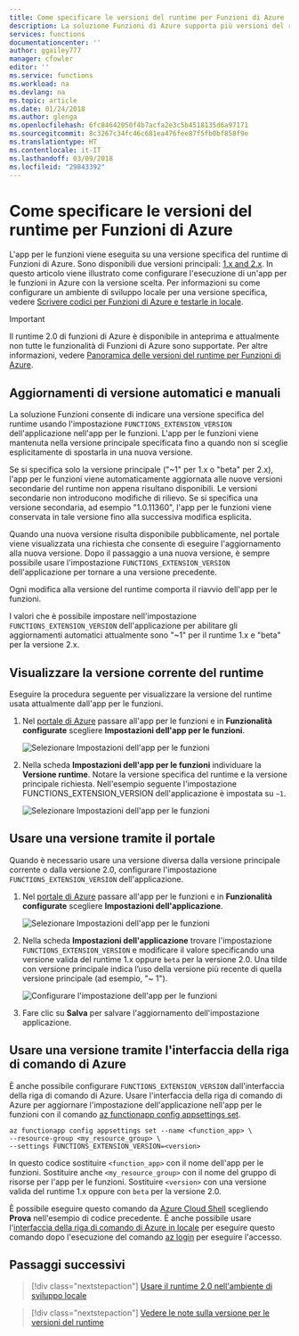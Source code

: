 ```yaml
---
title: Come specificare le versioni del runtime per Funzioni di Azure
description: La soluzione Funzioni di Azure supporta più versioni del runtime. Informazioni su come specificare la versione del runtime di un'app per le funzioni ospitata in Azure.
services: functions
documentationcenter: ''
author: ggailey777
manager: cfowler
editor: ''
ms.service: functions
ms.workload: na
ms.devlang: na
ms.topic: article
ms.date: 01/24/2018
ms.author: glenga
ms.openlocfilehash: 6fc84642050f4b7acfa2e3c5b4518135d6a97171
ms.sourcegitcommit: 8c3267c34fc46c681ea476fee87f5fb0bf858f9e
ms.translationtype: HT
ms.contentlocale: it-IT
ms.lasthandoff: 03/09/2018
ms.locfileid: "29843392"
---
```

# <a name="how-to-target-azure-functions-runtime-versions"></a>Come specificare le versioni del runtime per Funzioni di Azure

L'app per le funzioni viene eseguita su una versione specifica del runtime di Funzioni di Azure. Sono disponibili due versioni principali: [1.x and 2.x](functions-versions.md). In questo articolo viene illustrato come configurare l'esecuzione di un'app per le funzioni in Azure con la versione scelta. Per informazioni su come configurare un ambiente di sviluppo locale per una versione specifica, vedere [Scrivere codici per Funzioni di Azure e testarle in locale](functions-run-local.md).

>[!IMPORTANT]   
> Il runtime 2.0 di funzioni di Azure è disponibile in anteprima e attualmente non tutte le funzionalità di Funzioni di Azure sono supportate. Per altre informazioni, vedere [Panoramica delle versioni del runtime per Funzioni di Azure](functions-versions.md).

## <a name="automatic-and-manual-version-updates"></a>Aggiornamenti di versione automatici e manuali

La soluzione Funzioni consente di indicare una versione specifica del runtime usando l'impostazione `FUNCTIONS_EXTENSION_VERSION` dell'applicazione nell'app per le funzioni. L'app per le funzioni viene mantenuta nella versione principale specificata fino a quando non si sceglie esplicitamente di spostarla in una nuova versione.

Se si specifica solo la versione principale ("~1" per 1.x o "beta" per 2.x), l'app per le funzioni viene automaticamente aggiornata alle nuove versioni secondarie del runtime non appena risultano disponibili. Le versioni secondarie non introducono modifiche di rilievo. Se si specifica una versione secondaria, ad esempio "1.0.11360", l'app per le funzioni viene conservata in tale versione fino alla successiva modifica esplicita. 

Quando una nuova versione risulta disponibile pubblicamente, nel portale viene visualizzata una richiesta che consente di eseguire l'aggiornamento alla nuova versione. Dopo il passaggio a una nuova versione, è sempre possibile usare l'impostazione `FUNCTIONS_EXTENSION_VERSION` dell'applicazione per tornare a una versione precedente.

Ogni modifica alla versione del runtime comporta il riavvio dell'app per le funzioni.

I valori che è possibile impostare nell'impostazione `FUNCTIONS_EXTENSION_VERSION` dell'applicazione per abilitare gli aggiornamenti automatici attualmente sono "~1" per il runtime 1.x e "beta" per la versione 2.x.

## <a name="view-the-current-runtime-version"></a>Visualizzare la versione corrente del runtime

Eseguire la procedura seguente per visualizzare la versione del runtime usata attualmente dall'app per le funzioni. 

1. Nel [portale di Azure](https://portal.azure.com) passare all'app per le funzioni e in **Funzionalità configurate** scegliere **Impostazioni dell'app per le funzioni**. 

    ![Selezionare Impostazioni dell'app per le funzioni](./media/functions-versions/add-update-app-setting.png)

2. Nella scheda **Impostazioni dell'app per le funzioni** individuare la **Versione runtime**. Notare la versione specifica del runtime e la versione principale richiesta. Nell'esempio seguente l'impostazione FUNCTIONS\_EXTENSION\_VERSION dell'applicazione è impostata su `~1`.
 
   ![Selezionare Impostazioni dell'app per le funzioni](./media/functions-versions/function-app-view-version.png)

## <a name="target-a-version-using-the-portal"></a>Usare una versione tramite il portale

Quando è necessario usare una versione diversa dalla versione principale corrente o dalla versione 2.0, configurare l'impostazione `FUNCTIONS_EXTENSION_VERSION` dell'applicazione.

1. Nel [portale di Azure](https://portal.azure.com) passare all'app per le funzioni e in **Funzionalità configurate** scegliere **Impostazioni dell'applicazione**.

    ![Selezionare Impostazioni dell'app per le funzioni](./media/functions-versions/add-update-app-setting1a.png)

2. Nella scheda **Impostazioni dell'applicazione** trovare l'impostazione `FUNCTIONS_EXTENSION_VERSION` e modificare il valore specificando una versione valida del runtime 1.x oppure `beta` per la versione 2.0. Una tilde con versione principale indica l’uso della versione più recente di quella versione principale (ad esempio, "~ 1"). 

    ![Configurare l'impostazione dell'app per le funzioni](./media/functions-versions/add-update-app-setting2.png)

3. Fare clic su **Salva** per salvare l'aggiornamento dell'impostazione applicazione. 

## <a name="target-a-version-using-azure-cli"></a>Usare una versione tramite l'interfaccia della riga di comando di Azure

 È anche possibile configurare `FUNCTIONS_EXTENSION_VERSION` dall'interfaccia della riga di comando di Azure. Usare l'interfaccia della riga di comando di Azure per aggiornare l'impostazione dell'applicazione nell'app per le funzioni con il comando [az functionapp config appsettings set](/cli/azure/functionapp/config/appsettings#set).

```azurecli-interactive
az functionapp config appsettings set --name <function_app> \
--resource-group <my_resource_group> \
--settings FUNCTIONS_EXTENSION_VERSION=<version>
```
In questo codice sostituire `<function_app>` con il nome dell'app per le funzioni. Sostituire anche `<my_resource_group>` con il nome del gruppo di risorse per l'app per le funzioni. Sostituire `<version>` con una versione valida del runtime 1.x oppure con `beta` per la versione 2.0. 

È possibile eseguire questo comando da [Azure Cloud Shell](../cloud-shell/overview.md) scegliendo **Prova** nell'esempio di codice precedente. È anche possibile usare l'[interfaccia della riga di comando di Azure in locale](/cli/azure/install-azure-cli) per eseguire questo comando dopo l'esecuzione del comando [az login](/cli/azure/reference-index#az_login) per eseguire l'accesso.

## <a name="next-steps"></a>Passaggi successivi

> [!div class="nextstepaction"]
> [Usare il runtime 2.0 nell'ambiente di sviluppo locale](functions-run-local.md)

> [!div class="nextstepaction"]
> [Vedere le note sulla versione per le versioni del runtime](https://github.com/Azure/azure-webjobs-sdk-script/releases)